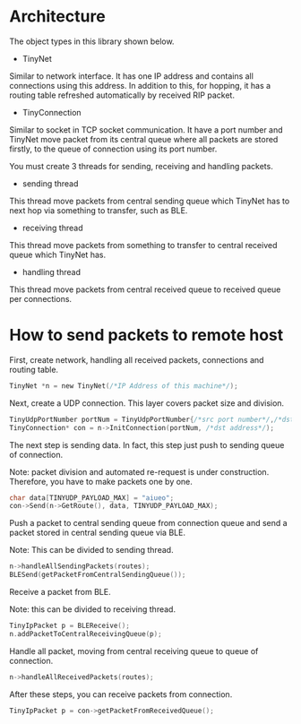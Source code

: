 # Architecture

The object types in this library shown below.

- TinyNet

Similar to network interface. It has one IP address and contains all connections using this address. In addition to this, for hopping, it has a routing table refreshed automatically by received RIP packet.

- TinyConnection

Similar to socket in TCP socket communication. It have a port number and TinyNet move packet from its central queue where all packets are stored firstly, to the queue of connection using its port number.

You must create 3 threads for sending, receiving and handling packets.

- sending thread

This thread move packets from central sending queue which TinyNet has to next hop via something to transfer, such as BLE.

- receiving thread

This thread move packets from something to transfer to central received queue which TinyNet has.

- handling thread

This thread move packets from central received queue to received queue per connections.

# How to send packets to remote host

First, create network, handling all received packets, connections and routing table.

```c
TinyNet *n = new TinyNet(/*IP Address of this machine*/);
```

Next, create a UDP connection. This layer covers packet size and division.

```c
TinyUdpPortNumber portNum = TinyUdpPortNumber{/*src port number*/,/*dst port number*/};
TinyConnection* con = n->InitConnection(portNum, /*dst address*/);
```

The next step is sending data. In fact, this step just push to sending queue of connection.

Note: packet division and automated re-request is under construction. Therefore, you have to make packets one by one.

```c
char data[TINYUDP_PAYLOAD_MAX] = "aiueo";
con->Send(n->GetRoute(), data, TINYUDP_PAYLOAD_MAX);
```

Push a packet to central sending queue from connection queue and send a packet stored in central sending queue via BLE.

Note: This can be divided to sending thread.

```c
n->handleAllSendingPackets(routes);
BLESend(getPacketFromCentralSendingQueue());
```

Receive a packet from BLE.

Note: this can be divided to receiving thread.

```c
TinyIpPacket p = BLEReceive();
n.addPacketToCentralReceivingQueue(p);
```

Handle all packet, moving from central receiving queue to queue of connection.

```c
n->handleAllReceivedPackets(routes);
```

After these steps, you can receive packets from connection.

```c
TinyIpPacket p = con->getPacketFromReceivedQueue();
```
